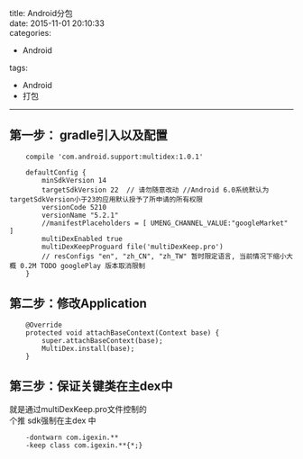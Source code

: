 title: Android分包    
date: 2015-11-01 20:10:33    
categories:    
- Android    
       
       
       
tags:       
- Android    
- 打包    
---

## 第一步：  gradle引入以及配置

        compile 'com.android.support:multidex:1.0.1'

        defaultConfig {
            minSdkVersion 14
            targetSdkVersion 22  // 请勿随意改动 //Android 6.0系统默认为targetSdkVersion小于23的应用默认授予了所申请的所有权限
            versionCode 5210
            versionName "5.2.1"
            //manifestPlaceholders = [ UMENG_CHANNEL_VALUE:"googleMarket" ]
            multiDexEnabled true
            multiDexKeepProguard file('multiDexKeep.pro')
            // resConfigs "en", "zh_CN", "zh_TW" 暂时限定语言, 当前情况下缩小大概 0.2M TODO googlePlay 版本取消限制
        }

## 第二步：修改Application  

        @Override
        protected void attachBaseContext(Context base) {
            super.attachBaseContext(base);
            MultiDex.install(base);
        }

## 第三步：保证关键类在主dex中 

 就是通过multiDexKeep.pro文件控制的  
 个推 sdk强制在主dex 中

        -dontwarn com.igexin.**
        -keep class com.igexin.**{*;}
